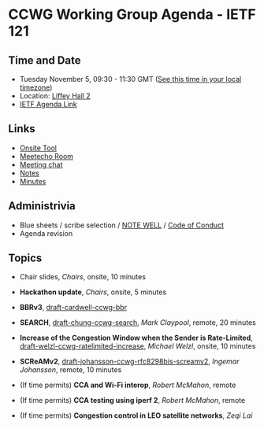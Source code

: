 # CCWG Working Group Agenda - IETF 121

## Time and Date

* Tuesday November 5, 09:30 - 11:30 GMT ([See this time in your local timezone](https://www.timeanddate.com/worldclock/fixedtime.html?msg=CCWG+at+IETF+121&iso=20241105T0930&p1=78&ah=2))
* Location: [Liffey Hall 2](https://datatracker.ietf.org/meeting/121/floor-plan?room=liffey-hall-2)
* [IETF Agenda Link](https://datatracker.ietf.org/meeting/121/agenda/?show=ccwg)

## Links

* [Onsite Tool](https://meetings.conf.meetecho.com/onsite121/?group=ccwg&short=ccwg&item=1)
* [Meetecho Room](https://meetings.conf.meetecho.com/ietf121/?group=ccwg&short=ccwg&item=1)
* [Meeting chat](https://zulip.ietf.org/#narrow/stream/ccwg)
* [Notes](https://notes.ietf.org/notes-ietf-121-ccwg)
* [Minutes](https://datatracker.ietf.org/doc/minutes-121-ccwg/)

## Administrivia

* Blue sheets / scribe selection / [NOTE WELL](https://www.ietf.org/about/note-well.html) / [Code of Conduct](https://www.rfc-editor.org/rfc/rfc7154.html)
* Agenda revision

## Topics

- Chair slides, _Chairs_, onsite, 10 minutes

- **Hackathon update**, _Chairs_, onsite, 5 minutes

- **BBRv3**, [draft-cardwell-ccwg-bbr](https://datatracker.ietf.org/doc/draft-cardwell-ccwg-bbr/)

- **SEARCH**, [draft-chung-ccwg-search](https://datatracker.ietf.org/doc/draft-chung-ccwg-search/), _Mark Claypool_, remote, 20 minutes

- **Increase of the Congestion Window when the Sender is Rate-Limited**, [draft-welzl-ccwg-ratelimited-increase](https://datatracker.ietf.org/doc/draft-welzl-ccwg-ratelimited-increase/), _Michael Welzl_, onsite, 10 minutes

- **SCReAMv2**, [draft-johansson-ccwg-rfc8298bis-screamv2](https://datatracker.ietf.org/doc/draft-johansson-ccwg-rfc8298bis-screamv2/), _Ingemar Johansson_, remote, 10 minutes

- (If time permits) **CCA and Wi-Fi interop**, _Robert McMahon_, remote

- (If time permits) **CCA testing using iperf 2**, _Robert McMahon_, remote

- (If time permits) **Congestion control in LEO satellite networks**, _Zeqi Lai_
